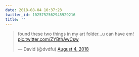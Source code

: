 ```yaml
---
date: 2018-08-04 10:37:23
twitter_id: 1025752562945929216
title: ''
---
```


<blockquote class="twitter-tweet"><p lang="en" dir="ltr">found these two things in my art folder...u can have em! <a href="https://t.co/ZYBthAwCsw">pic.twitter.com/ZYBthAwCsw</a></p>&mdash; David (@dvdfu) <a href="https://twitter.com/dvdfu/status/1025744537791025153?ref_src=twsrc%5Etfw">August 4, 2018</a></blockquote>
<script async src="https://platform.twitter.com/widgets.js" charset="utf-8"></script>
